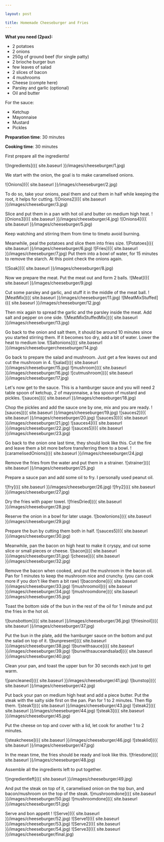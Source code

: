 ```yaml
---

layout: post

title: Homemade Cheeseburger and Fries
---
```




**What you need (2pax):**

- 2 potatoes
- 2 onions
- 250g of ground beef (for single patty)
- 2 brioche burger bun
- few leaves of salad
- 2 slices of bacon
- 4 mushrooms
- Cheese (compte here)
- Parsley and garlic (optional)
- Oil and butter

For the sauce:
- Ketchup
- Mayonnaise
- Mustard
- Pickles


**Preparation time**: 30 minutes

**Cooking time**: 30 minutes




First prepare all the ingredients!

![Ingredients]({{ site.baseurl }}/images/cheeseburger/1.jpg)

We start with the onion, the goal is to make caramelised onions.

![Onions]({{ site.baseurl }}/images/cheeseburger/2.jpg)

To do so, take your onions, peal them and cut them in half while keeping the root, it helps for cutting.
![Onions2]({{ site.baseurl }}/images/cheeseburger/3.jpg)

Slice and put them in a pan with hot oil and butter on medium high heat.
![Onions3]({{ site.baseurl }}/images/cheeseburger/4.jpg)
![Onions4]({{ site.baseurl }}/images/cheeseburger/5.jpg)

Keep watching and stirring them from time to timeto avoid burning.

Meanwhile, peal the potatoes and slice them into fries size.
![Potatoes]({{ site.baseurl }}/images/cheeseburger/6.jpg)
![Fries]({{ site.baseurl }}/images/cheeseburger/7.jpg)
Put them into a bowl of water, for 15 minutes to remove the starch. At this point check the onions again.


![Soak]({{ site.baseurl }}/images/cheeseburger/8.jpg)

Now we prepare the meat. Put the meat out and form 2 balls.
![Meat]({{ site.baseurl }}/images/cheeseburger/9.jpg)

Cut some parsley and garlic, and stuff it in the middle of the meat ball.
![MeatMix]({{ site.baseurl }}/images/cheeseburger/11.jpg)
![MeatMixStuffed]({{ site.baseurl }}/images/cheeseburger/12.jpg)

Then mix again to spread the garlic and the parsley inside the meat. Add salt and pepper on one side.
![MeatMixStuffedMix]({{ site.baseurl }}/images/cheeseburger/13.jpg)

Go back to the onion and salt them, it should be around 10 minutes since you started stirring them. If it becomes too dry, add a bit of water. Lower the heat to medium low.
![Saltonions]({{ site.baseurl }}/images/cheeseburgercheeseburger/14.jpg)

Go back to prepare the salad and mushroom. Just get a few leaves out and cut the mushroom in 4.
![salad]({{ site.baseurl }}/images/cheeseburger/15.jpg)
![mushroom]({{ site.baseurl }}/images/cheeseburger/16.jpg)
![cutmushroom]({{ site.baseurl }}/images/cheeseburger/17.jpg)

Let's now get to the sauce. This is a hamburger sauce and you will need 2 table spoon of ketchup, 2 of mayonnaise, a tea spoon of mustard and pickles.
![sauces]({{ site.baseurl }}/images/cheeseburger/18.jpg)

Chop the pickles and add the sauce one by one, mix and you are ready.
![sauces]({{ site.baseurl }}/images/cheeseburger/19.jpg)
![sauces2]({{ site.baseurl }}/images/cheeseburger/20.jpg)
![sauces3]({{ site.baseurl }}/images/cheeseburger/21.jpg)
![sauces4]({{ site.baseurl }}/images/cheeseburger/22.jpg)
![sauces5]({{ site.baseurl }}/images/cheeseburger/23.jpg)

Go back to the onion one last time, they should look like this. Cut the fire and leave them a bit more before transferring them to a bowl.
![caramelisedOnions]({{ site.baseurl }}/images/cheeseburger/24.jpg)

Remove the fries from the water and put them in a strainer.
![strainer]({{ site.baseurl }}/images/cheeseburger/25.jpg)

Prepare a sauce pan and add some oil to fry. I personally used peanut oil.

![fry]({{ site.baseurl }}/images/cheeseburger/26.jpg)
![fry2]({{ site.baseurl }}/images/cheeseburger/27.jpg)

Dry the fries with paper towel.
![friesDried]({{ site.baseurl }}/images/cheeseburger/28.jpg)

Reserve the onion in a bowl for later usage.
![bowlonions]({{ site.baseurl }}/images/cheeseburger/29.jpg)


Prepare the bun by cutting them both in half.
![sauces5]({{ site.baseurl }}/images/cheeseburger/30.jpg)

Meanwhile, pan the bacon on high heat to make it cryspy, and cut some slice or small pieces or cheese.
![bacon]({{ site.baseurl }}/images/cheeseburger/31.jpg)
![cheese]({{ site.baseurl }}/images/cheeseburger/32.jpg)

Remove the bacon when cooked, and put the mushroom in the bacon oil. Pan for 1 minutes to keep the mushroom nice and crunchy.
(you can cook more if you don't like them a bit raw)
![bacondone]({{ site.baseurl }}/images/cheeseburger/33.jpg)
![mushroomoil]({{ site.baseurl }}/images/cheeseburger/34.jpg)
![mushroomdone]({{ site.baseurl }}/images/cheeseburger/35.jpg)

Toast the bottom side of the bun in the rest of the oil for 1 minute and put the fries in the hot oil.

![bunsbottom]({{ site.baseurl }}/images/cheeseburger/36.jpg)
![friesinoil]({{ site.baseurl }}/images/cheeseburger/37.jpg)

Put the bun in the plate, add the hamburger sauce on the bottom and put the salad on top of it.
![bunpresent]({{ site.baseurl }}/images/cheeseburger/38.jpg)
![bunwithsauce]({{ site.baseurl }}/images/cheeseburger/39.jpg)
![bunwithsauceandsalad]({{ site.baseurl }}/images/cheeseburger/40.jpg)

Clean your pan, and toast the upper bun for 30 seconds each just to get warm.

![pancleaned]({{ site.baseurl }}/images/cheeseburger/41.jpg)
![bunstop]({{ site.baseurl }}/images/cheeseburger/42.jpg)

Put back your pan on medium high heat and add a piece butter.
Put the steak with the salty side first on the pan. Pan for 1 to 2 minutes. Then flip them.
![steak1]({{ site.baseurl }}/images/cheeseburger/43.jpg)
![steak2]({{ site.baseurl }}/images/cheeseburger/44.jpg)
![steak3]({{ site.baseurl }}/images/cheeseburger/45.jpg)

Put the cheese on top and cover with a lid, let cook for another 1 to 2 minutes.

![steakcheese]({{ site.baseurl }}/images/cheeseburger/46.jpg)
![steaklid]({{ site.baseurl }}/images/cheeseburger/47.jpg)

In the mean time, the fries should be ready and look like this.
![friesdone]({{ site.baseurl }}/images/cheeseburger/48.jpg)

Assemble all the ingredients left to put together.

![ingredientleft]({{ site.baseurl }}/images/cheeseburger/49.jpg)

And put the steak on top of it, caramelised onion on the top bun, and bacon/mushroom on the top of the steak.
![mushroomdone]({{ site.baseurl }}/images/cheeseburger/50.jpg)
![mushroomdone]({{ site.baseurl }}/images/cheeseburger/51.jpg)


Serve and bon appetit !
![Serve]({{ site.baseurl }}/images/cheeseburger/52.jpg)
![Serve1]({{ site.baseurl }}/images/cheeseburger/53.jpg)
![Serve2]({{ site.baseurl }}/images/cheeseburger/54.jpg)
![Serve3]({{ site.baseurl }}/images/cheeseburger/final.jpg)



